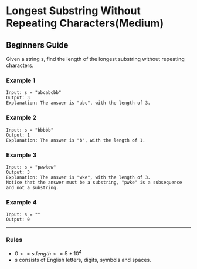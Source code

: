 # Longest Substring Without Repeating Characters(Medium)

## Beginners Guide

Given a string s, find the length of the longest substring without repeating characters.

### Example 1

```go=
Input: s = "abcabcbb"
Output: 3
Explanation: The answer is "abc", with the length of 3.
```

### Example 2

```go=
Input: s = "bbbbb"
Output: 1
Explanation: The answer is "b", with the length of 1.
```

### Example 3

```go=
Input: s = "pwwkew"
Output: 3
Explanation: The answer is "wke", with the length of 3.
Notice that the answer must be a substring, "pwke" is a subsequence and not a substring.
```

### Example 4

```go=
Input: s = ""
Output: 0
```

---

### Rules

* $0 <= s.length <= 5 * 10^4$
* s consists of English letters, digits, symbols and spaces.
